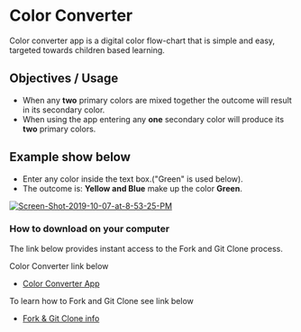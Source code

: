 # Color Converter

Color converter app is a digital color flow-chart that is simple and easy, targeted towards children based learning.

## Objectives / Usage

* When any **two** primary colors are mixed together the outcome will result in its secondary color.
* When using the app entering any **one** secondary color will produce its **two** primary colors.

## Example show below

* Enter any color inside the text box.("Green" is used below).
* The outcome is: **Yellow and Blue** make up the color **Green**.

<a href="https://ibb.co/P1NnW9Y"><img src="https://i.ibb.co/HGVsPx2/Screen-Shot-2019-10-07-at-8-53-25-PM.png" alt="Screen-Shot-2019-10-07-at-8-53-25-PM" border="0"></a>

### How to download on your computer

The link below provides instant access to the Fork and Git Clone process.

Color Converter link below

* [Color Converter App](https://github.com/Mr-Jess/color-converter)

To learn how to Fork and Git Clone see link below

* [Fork & Git Clone info](https://guides.github.com/activities/forking/)